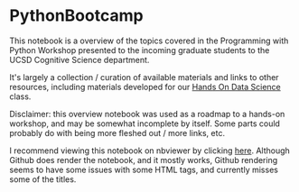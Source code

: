 # PythonBootcamp

This notebook is a overview of the topics covered in the Programming with Python Workshop presented to the incoming graduate students to the UCSD Cognitive Science department. 

It's largely a collection / curation of available materials and links to other resources, including materials developed for our [Hands On Data Science](https://github.com/COGS108) class.

Disclaimer: this overview notebook was used as a roadmap to a hands-on workshop, and may be somewhat incomplete by itself. Some parts could probably do with being more fleshed out / more links, etc.

I recommend viewing this notebook on nbviewer by clicking [here](https://nbviewer.jupyter.org/github/TomDonoghue/PythonBootcamp/blob/master/ProgrammingWithPython.ipynb?flush_cache=true). Although Github does render the notebook, and it mostly works, Github rendering seems to have some issues with some HTML tags, 
and currently misses some of the titles. 
